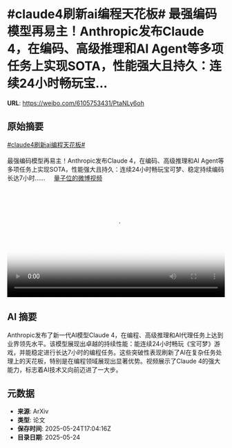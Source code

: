 # #claude4刷新ai编程天花板# 最强编码模型再易主！Anthropic发布Claude 4，在编码、高级推理和AI Agent等多项任务上实现SOTA，性能强大且持久：连续24小时畅玩宝...

**URL**: https://weibo.com/6105753431/PtaNLy6oh

## 原始摘要

<a href="https://m.weibo.cn/search?containerid=231522type%3D1%26t%3D10%26q%3D%23claude4%E5%88%B7%E6%96%B0ai%E7%BC%96%E7%A8%8B%E5%A4%A9%E8%8A%B1%E6%9D%BF%23&amp;extparam=%23claude4%E5%88%B7%E6%96%B0ai%E7%BC%96%E7%A8%8B%E5%A4%A9%E8%8A%B1%E6%9D%BF%23" data-hide=""><span class="surl-text">#claude4刷新ai编程天花板#</span></a> <br><br>最强编码模型再易主！Anthropic发布Claude 4，在编码、高级推理和AI Agent等多项任务上实现SOTA，性能强大且持久：连续24小时畅玩宝可梦、稳定持续编码长达7小时…… <a href="https://video.weibo.com/show?fid=1034:5169528611471386" data-hide=""><span class="url-icon"><img style="width: 1rem;height: 1rem" src="https://h5.sinaimg.cn/upload/2015/09/25/3/timeline_card_small_video_default.png" referrerpolicy="no-referrer"></span><span class="surl-text">量子位的微博视频</span></a> <br clear="both"><div style="clear: both"></div><video controls="controls" poster="https://tvax2.sinaimg.cn/orj480/006Fd7o3ly1i1pl9uczq5j30u01hcgpr.jpg" style="width: 100%"><source src="https://f.video.weibocdn.com/o0/2QdkEvhglx08otl9pF4401041200gqGE0E010.mp4?label=mp4_720p&amp;template=720x1280.24.0&amp;ori=0&amp;ps=1CwnkDw1GXwCQx&amp;Expires=1748109702&amp;ssig=%2BBPK5S4iMl&amp;KID=unistore,video"><source src="https://f.video.weibocdn.com/o0/Hu7AjemQlx08otl8OfyE010412009MMF0E010.mp4?label=mp4_hd&amp;template=540x960.24.0&amp;ori=0&amp;ps=1CwnkDw1GXwCQx&amp;Expires=1748109702&amp;ssig=VhOiQdamUI&amp;KID=unistore,video"><source src="https://f.video.weibocdn.com/o0/5Rbrcgoblx08otl8rEXS010412005bln0E010.mp4?label=mp4_ld&amp;template=360x640.24.0&amp;ori=0&amp;ps=1CwnkDw1GXwCQx&amp;Expires=1748109702&amp;ssig=X2oYSMVmiV&amp;KID=unistore,video"><p>视频无法显示，请前往<a href="https://video.weibo.com/show?fid=1034%3A5169528611471386" target="_blank" rel="noopener noreferrer">微博视频</a>观看。</p></video>

## AI 摘要

Anthropic发布了新一代AI模型Claude 4，在编程、高级推理和AI代理任务上达到业界领先水平。该模型展现出卓越的持续性能：能连续24小时畅玩《宝可梦》游戏，并能稳定进行长达7小时的编程任务。这些突破性表现刷新了AI在复杂任务处理上的天花板，特别是在编程领域展现出显著优势。视频展示了Claude 4的强大能力，标志着AI技术又向前迈进了一大步。

## 元数据

- **来源**: ArXiv
- **类型**: 论文
- **保存时间**: 2025-05-24T17:04:16Z
- **目录日期**: 2025-05-24
